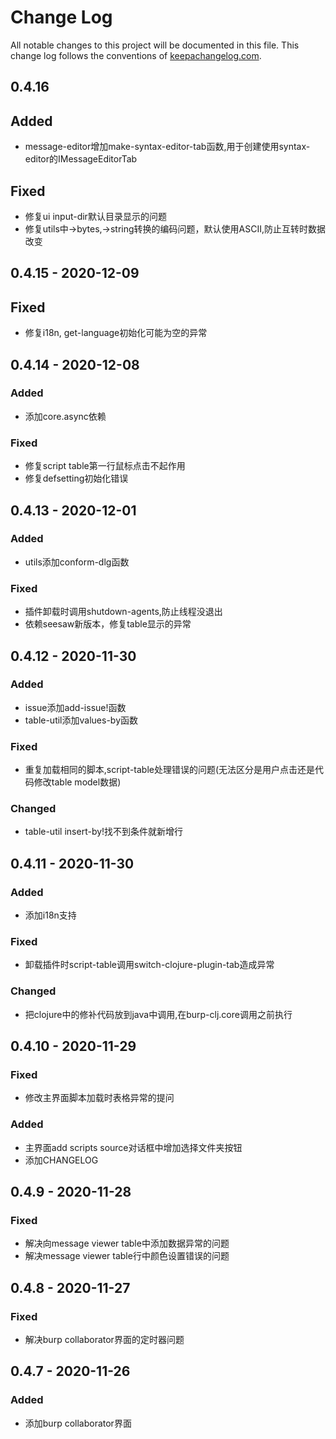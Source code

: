 # Change Log
All notable changes to this project will be documented in this file. This change log follows the conventions of [keepachangelog.com](http://keepachangelog.com/).

## 0.4.16
## Added
- message-editor增加make-syntax-editor-tab函数,用于创建使用syntax-editor的IMessageEditorTab

## Fixed 
- 修复ui input-dir默认目录显示的问题
- 修复utils中->bytes,->string转换的编码问题，默认使用ASCII,防止互转时数据改变

## 0.4.15 - 2020-12-09
## Fixed
- 修复i18n, get-language初始化可能为空的异常

## 0.4.14 - 2020-12-08

### Added
- 添加core.async依赖

### Fixed 
- 修复script table第一行鼠标点击不起作用
- 修复defsetting初始化错误


## 0.4.13 - 2020-12-01
### Added
- utils添加conform-dlg函数

### Fixed
- 插件卸载时调用shutdown-agents,防止线程没退出
- 依赖seesaw新版本，修复table显示的异常

## 0.4.12 - 2020-11-30
### Added
- issue添加add-issue!函数
- table-util添加values-by函数

### Fixed
- 重复加载相同的脚本,script-table处理错误的问题(无法区分是用户点击还是代码修改table model数据)

### Changed
- table-util insert-by!找不到条件就新增行

## 0.4.11 - 2020-11-30
### Added
- 添加i18n支持

### Fixed
- 卸载插件时script-table调用switch-clojure-plugin-tab造成异常

### Changed
- 把clojure中的修补代码放到java中调用,在burp-clj.core调用之前执行


## 0.4.10 - 2020-11-29 
### Fixed 
- 修改主界面脚本加载时表格异常的提问

### Added 
- 主界面add scripts source对话框中增加选择文件夹按钮
- 添加CHANGELOG

## 0.4.9 - 2020-11-28 
### Fixed
- 解决向message viewer table中添加数据异常的问题
- 解决message viewer table行中颜色设置错误的问题

## 0.4.8 - 2020-11-27
### Fixed
- 解决burp collaborator界面的定时器问题

## 0.4.7 - 2020-11-26
### Added
- 添加burp collaborator界面

[0.1.1]: https://github.com/your-name/burp-clj/compare/0.1.0...0.1.1
